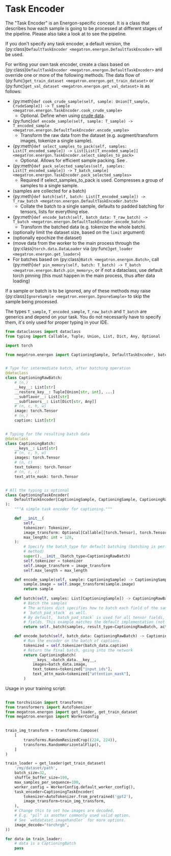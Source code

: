<!--- Copyright (c) 2025, NVIDIA CORPORATION.
SPDX-License-Identifier: BSD-3-Clause -->

# Task Encoder

The "Task Encoder" is an Energon-specific concept. It is a class that describes how each sample is going to be processed at different stages of the pipeline.
Please also take a look at [](basics_flow) to see the pipeline.

If you don't specify any task encoder, a default version, the {py:class}`DefaultTaskEncoder <megatron.energon.DefaultTaskEncoder>` will be used.

For writing your own task encoder, create a class based on {py:class}`DefaultTaskEncoder <megatron.energon.DefaultTaskEncoder>`
and override one or more of the following methods. The data flow of {py:func}`get_train_dataset <megatron.energon.get_train_dataset>` or {py:func}`get_val_dataset <megatron.energon.get_val_dataset>` is as follows:

- {py:meth}`def cook_crude_sample(self, sample: Union[T_sample, CrudeSample]) -> T_sample <megatron.energon.TaskEncoder.cook_crude_sample>`
  - Optional. Define when using [crude data](crude-data).
- {py:func}`def encode_sample(self, sample: T_sample) -> T_encoded_sample <megatron.energon.DefaultTaskEncoder.encode_sample>`
  - Transform the raw data from the dataset (e.g. augment/transform images, tokenize a single sample).
- {py:meth}`def select_samples_to_pack(self, samples: List[T_encoded_sample]) -> List[List[T_encoded_sample]] <megatron.energon.TaskEncoder.select_samples_to_pack>`
  - Optional. Allows for efficient sample packing. See [](../advanced/packing).
- {py:meth}`def pack_selected_samples(self, samples: List[T_encoded_sample]) -> T_batch_sample] <megatron.energon.TaskEncoder.pack_selected_samples>`
  - Required if select_samples_to_pack is used. Compresses a group of samples to a single sample.
- (samples are collected for a batch)
- {py:meth}`def batch(self, batch: List[T_encoded_sample]) -> T_raw_batch <megatron.energon.DefaultTaskEncoder.batch>`
  - Collate the batch to a single sample, defaults to padded batching for tensors, lists for everything else.
- {py:meth}`def encode_batch(self, batch_data: T_raw_batch) -> T_batch <megatron.energon.DefaultTaskEncoder.encode_batch>`
  -  Transform the batched data (e.g. tokenize the whole batch).
- (optionally limit the dataset size, based on the `limit` argument)
- (optionally epochize the dataset)
- (move data from the worker to the main process through the {py:class}`torch.data.DataLoader` via {py:func}`get_loader <megatron.energon.get_loader>`)
- For batches based on {py:class}`Batch <megatron.energon.Batch>`, call {py:meth}`def pin_memory(self, batch: T_batch) -> T_batch <megatron.energon.Batch.pin_memory>`, or if not a dataclass, use default torch pinning (this must happen in the main process, thus after data loading)

If a sample or batch is to be ignored, any of these methods may raise {py:class}`IgnoreSample <megatron.energon.IgnoreSample>` to skip the sample being processed.

The types `T_sample`, `T_encoded_sample`, `T_raw_batch` and `T_batch` are generics and depend on your task. You do not necessarily have to specify them, it's only used for proper typing in your IDE.

```python
from dataclasses import dataclass
from typing import Callable, Tuple, Union, List, Dict, Any, Optional

import torch

from megatron.energon import CaptioningSample, DefaultTaskEncoder, batch_list, batch_stack


# Type for intermediate batch, after batching operation
@dataclass
class CaptioningRawBatch:
    # (n,)
    __key__: List[str]
    __restore_key__: Tuple[Union[str, int], ...]
    __subflavor__: List[str]
    __subflavors__: List[Dict[str, Any]]
    # (n, c, h, w)
    image: torch.Tensor
    # (n,)
    caption: List[str]


# Typing for the resulting batch data
@dataclass
class CaptioningBatch:
    __keys__: List[str]
    # (n, c, h, w)
    images: torch.Tensor
    # (n, c)
    text_tokens: torch.Tensor
    # (n, c, c)
    text_attn_mask: torch.Tensor


# All the typing is optional
class CaptioningTaskEncoder(
    DefaultTaskEncoder[CaptioningSample, CaptioningSample, CaptioningRawBatch, CaptioningBatch]
):
    """A simple task encoder for captioning."""

    def __init__(
        self,
        tokenizer: Tokenizer,
        image_transform: Optional[Callable[[torch.Tensor], torch.Tensor]] = None,
        max_length: int = 128,
    ):
        # Specify the batch_type for default batching (batching is performed here "manually" by overwriting the `batch`
        # method)
        super().__init__(batch_type=CaptioningRawBatch)
        self.tokenizer = tokenizer
        self.image_transform = image_transform
        self.max_length = max_length

    def encode_sample(self, sample: CaptioningSample) -> CaptioningSample:
        sample.image = self.image_transform(sample.image)
        return sample
    
    def batch(self, samples: List[CaptioningSample]) -> CaptioningRawBatch:
        # Batch the samples
        # The actions dict specifies how to batch each field of the sample. In addition to these, you may use 
        # `batch_pad_stack` as well.
        # By default, `batch_pad_stack` is used for all tensor fields, and `batch_list` is used for all non-tensor 
        # fields. This example matches the default implementation (not overwriting the `batch` method).
        return self._batch(samples, result_type=CaptioningRawBatch, actions={"image": batch_stack, "caption": batch_list})

    def encode_batch(self, batch_data: CaptioningRawBatch) -> CaptioningBatch:
        # Run the encoder on the batch of captions.
        tokenized = self.tokenizer(batch_data.caption)
        # Return the final batch, going into the network
        return CaptioningBatch(
            __keys__=batch_data.__key__,
            images=batch_data.image,
            text_tokens=tokenized["input_ids"],
            text_attn_mask=tokenized["attention_mask"],
        )

```

Usage in your training script:
```python
    
from torchvision import transforms
from transformers import AutoTokenizer
from megatron.energon import get_loader, get_train_dataset
from megatron.energon import WorkerConfig

    
train_img_transform = transforms.Compose(
    [
        transforms.RandomResizedCrop((224, 224)),
        transforms.RandomHorizontalFlip(),
    ]
)

train_loader = get_loader(get_train_dataset(
    '/my/dataset/path',
    batch_size=32,
    shuffle_buffer_size=100,
    max_samples_per_sequence=100,
    worker_config = WorkerConfig.default_worker_config(),
    task_encoder=CaptioningTaskEncoder(
        tokenizer=AutoTokenizer.from_pretrained('gpt2'),
        image_transform=train_img_transform,
    ),
    # Change this to set how images are decoded.
    # E.g. "pil" is another commonly used valid option.
    # See `webdataset.imagehandler` for more options.
    image_decode="torchrgb",
))

for data in train_loader:
    # data is a CaptioningBatch
    pass

```
